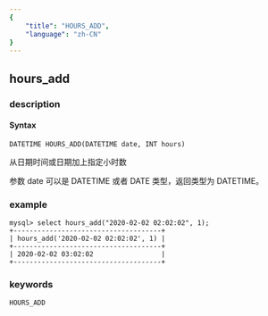 ```yaml
---
{
    "title": "HOURS_ADD",
    "language": "zh-CN"
}
---
```


<!-- 
Licensed to the Apache Software Foundation (ASF) under one
or more contributor license agreements.  See the NOTICE file
distributed with this work for additional information
regarding copyright ownership.  The ASF licenses this file
to you under the Apache License, Version 2.0 (the
"License"); you may not use this file except in compliance
with the License.  You may obtain a copy of the License at

  http://www.apache.org/licenses/LICENSE-2.0

Unless required by applicable law or agreed to in writing,
software distributed under the License is distributed on an
"AS IS" BASIS, WITHOUT WARRANTIES OR CONDITIONS OF ANY
KIND, either express or implied.  See the License for the
specific language governing permissions and limitations
under the License.
-->

## hours_add
### description
#### Syntax

`DATETIME HOURS_ADD(DATETIME date, INT hours)`

从日期时间或日期加上指定小时数

参数 date 可以是 DATETIME 或者 DATE 类型，返回类型为 DATETIME。

### example

```
mysql> select hours_add("2020-02-02 02:02:02", 1);
+-------------------------------------+
| hours_add('2020-02-02 02:02:02', 1) |
+-------------------------------------+
| 2020-02-02 03:02:02                 |
+-------------------------------------+
```

### keywords

    HOURS_ADD
